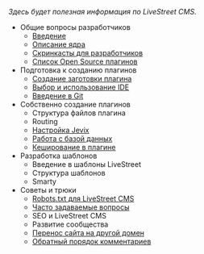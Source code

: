 *Здесь будет полезная информация по LiveStreet CMS.*

* Общие вопросы разработчиков
    - [Введение](http://livestreet.pro/guide/introduce)
    - [Описание ядра](http://livestreet.pro/guide/core)
    - [Скринкасты для разработчиков](http://livestreet.pro/guide/screencasts)
    - [Список Open Source плагинов](http://livestreet.pro/guide/opensource)
* Подготовка к созданию плагинов
    - [Создание заготовки плагина](http://livestreet.pro/guide/console)
    - [Выбор и использование IDE](http://livestreet.pro/guide/ide)
    - [Введение в Git](http://livestreet.pro/guide/git)
* Собственно создание плагинов
    - Структура файлов плагина
    - Routing
    - [Настройка Jevix](http://livestreet.pro/guide/jevix)
    - [Работа с базой данных](http://livestreet.pro/guide/database)
    - [Кеширование в плагине](http://livestreet.pro/guide/cache)
* Разработка шаблонов
    - Введение в шаблоны LiveStreet
    - Структура шаблонов
    - Smarty
* Советы и трюки
    - [Robots.txt для LiveStreet CMS](http://livestreet.pro/guide/robotstxt)
    - [Часто задаваемые вопросы](http://livestreet.pro/guide/faq)
    - SEO и LiveStreet CMS
    - Развитие сообщества
    - [Перенос сайта на другой домен](http://livestreet.pro/guide/transfer)
    - [Обратный порядок комментариев](http://livestreet.pro/guide/inverse)
